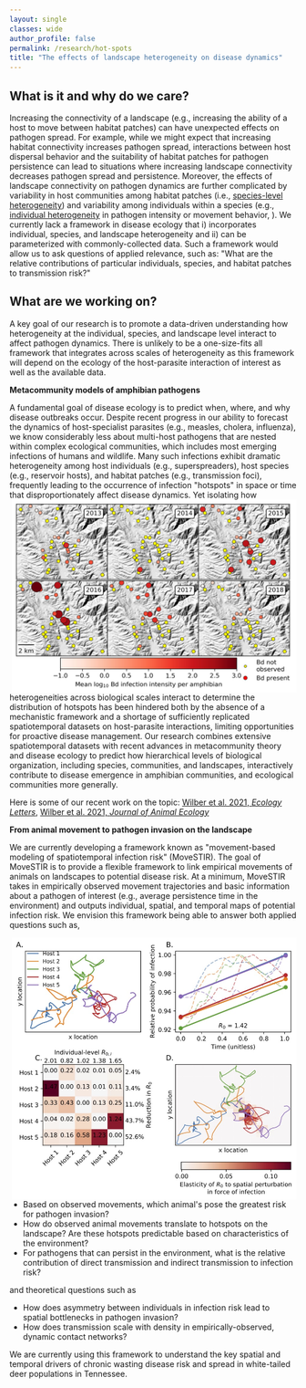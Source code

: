 ```yaml
---
layout: single
classes: wide
author_profile: false
permalink: /research/hot-spots
title: "The effects of landscape heterogeneity on disease dynamics"
---
```


## What is it and why do we care?

Increasing the connectivity of a landscape (e.g., increasing the ability of a host to move between habitat patches) can have unexpected effects on pathogen spread.  For example, while we might expect that increasing habitat connectivity increases pathogen spread, interactions between host dispersal behavior and the suitability of habitat patches for pathogen persistence can lead to situations where increasing landscape connectivity decreases pathogen spread and persistence.  Moreover, the effects of landscape connectivity on pathogen dynamics are further complicated by variability in host communities among habitat patches (i.e., [species-level heterogeneity](/research/hot-species)) and variability among individuals within a species (e.g., [individual heterogeneity](/research/hot-hosts) in pathogen intensity or movement behavior, ).  We currently lack a framework in disease ecology that i) incorporates individual, species, and landscape heterogeneity and ii) can be parameterized with commonly-collected data.  Such a framework would allow us to ask questions of applied relevance, such as: "What are the relative contributions of particular individuals, species, and habitat patches to transmission risk?"

## What are we working on?

A key goal of our research is to promote a data-driven understanding how heterogeneity at the individual, species, and landscape level interact to affect pathogen dynamics. There is unlikely to be a one-size-fits all framework that integrates across scales of heterogeneity as this framework will depend on the ecology of the host-parasite interaction of interest as well as the available data.

**Metacommunity models of amphibian pathogens**

A fundamental goal of disease ecology is to predict when, where, and why disease outbreaks occur. Despite recent progress in our ability to forecast the dynamics of host-specialist parasites (e.g., measles, cholera, influenza), we know considerably less about multi-host pathogens that are nested within complex ecological communities, which includes most emerging infections of humans and wildlife. Many such infections exhibit dramatic heterogeneity among host individuals (e.g., superspreaders), host species (e.g., reservoir hosts), and habitat patches (e.g., transmission foci), frequently leading to the occurrence of infection "hotspots" in space or time that disproportionately affect disease dynamics.
<img src="/images/bd_occupancy.jpg" style="float:right;width:500px">
Yet isolating how heterogeneities across biological scales interact to determine the distribution of hotspots has been hindered both by the absence of a mechanistic framework and a shortage of sufficiently replicated spatiotemporal datasets on host-parasite interactions, limiting opportunities for proactive disease management.  Our research combines extensive spatiotemporal datasets with recent advances in metacommunity theory and disease ecology to predict how hierarchical levels of biological organization, including species, communities, and landscapes, interactively contribute to disease emergence in amphibian communities, and ecological communities more generally.

Here is some of our recent work on the topic: [Wilber et al. 2021, *Ecology Letters*](https://onlinelibrary.wiley.com/doi/abs/10.1111/ele.13518), [Wilber et al. 2021, *Journal of Animal Ecology*](https://besjournals.onlinelibrary.wiley.com/doi/10.1111/1365-2656.13343)

**From animal movement to pathogen invasion on the landscape**

We are currently developing a framework known as "movement-based modeling of spatiotemporal infection risk" (MoveSTIR).  The goal of MoveSTIR is to provide a flexible framework to link empirical movements of animals on landscapes to potential disease risk. At a minimum, MoveSTIR takes in empirically observed movement trajectories and basic information about a pathogen of interest (e.g., average persistence time in the environment) and outputs individual, spatial, and temporal maps of potential infection risk.  We envision this framework being able to answer both applied questions such as,

<img src="/images/movestir.jpg" style="float:right;width:500px">

- Based on observed movements, which animal's pose the greatest risk for pathogen invasion?
- How do observed animal movements translate to hotspots on the landscape? Are these hotspots predictable based on characteristics of the environment?
- For pathogens that can persist in the environment, what is the relative contribution of direct transmission and indirect transmission to infection risk?

and theoretical questions such as

- How does asymmetry between individuals in infection risk lead to spatial bottlenecks in pathogen invasion?
- How does transmission scale with density in empirically-observed, dynamic contact networks?

We are currently using this framework to understand the key spatial and temporal drivers of chronic wasting disease risk and spread in white-tailed deer populations in Tennessee.


